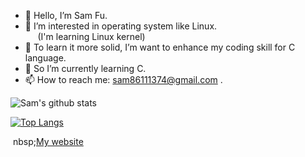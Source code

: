 - 👋 Hello, I’m Sam Fu.
- 👀 I’m interested in operating system like Linux.\
&nbsp;&nbsp;&nbsp;&nbsp;&nbsp;(I'm learning Linux kernel)
- 💞️ To learn it more solid, I’m want to enhance my coding skill for C language.
- 🌱 So I’m currently learning C.   
- 📫 How to reach me: sam86111374@gmail.com .

<!---
samfu19971113/samfu19971113 is a ✨ special ✨ repository because its `README.md` (this file) appears on your GitHub profile.
You can click the Preview link to take a look at your changes.
--->

![Sam's github stats](https://github-readme-stats.vercel.app/api?username=SamFu1113)

<!---
![visitor badge](https://visitor-badge.glitch.me/badge?page_id=SamFu1113.visitor-badge&left_text=Sam%20Profile%20Visitors)
--->

[![Top Langs](https://github-readme-stats.vercel.app/api/top-langs/?username=SamFu1113)](https://github.com/SamFu1113/github-readme-stats)

&nbsp;nbsp;[My website](https://samfu1113.github.io/)

